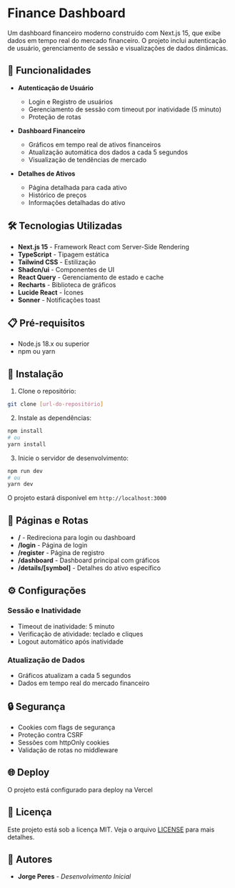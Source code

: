 # Finance Dashboard

Um dashboard financeiro moderno construído com Next.js 15, que exibe dados em tempo real do mercado financeiro. O projeto inclui autenticação de usuário, gerenciamento de sessão e visualizações de dados dinâmicas.

## 🚀 Funcionalidades

- **Autenticação de Usuário**

  - Login e Registro de usuários
  - Gerenciamento de sessão com timeout por inatividade (5 minuto)
  - Proteção de rotas

- **Dashboard Financeiro**

  - Gráficos em tempo real de ativos financeiros
  - Atualização automática dos dados a cada 5 segundos
  - Visualização de tendências de mercado

- **Detalhes de Ativos**
  - Página detalhada para cada ativo
  - Histórico de preços
  - Informações detalhadas do ativo

## 🛠️ Tecnologias Utilizadas

- **Next.js 15** - Framework React com Server-Side Rendering
- **TypeScript** - Tipagem estática
- **Tailwind CSS** - Estilização
- **Shadcn/ui** - Componentes de UI
- **React Query** - Gerenciamento de estado e cache
- **Recharts** - Biblioteca de gráficos
- **Lucide React** - Ícones
- **Sonner** - Notificações toast

## 📋 Pré-requisitos

- Node.js 18.x ou superior
- npm ou yarn

## 🔧 Instalação

1. Clone o repositório:

```bash
git clone [url-do-repositório]
```

2. Instale as dependências:

```bash
npm install
# ou
yarn install
```

3. Inicie o servidor de desenvolvimento:

```bash
npm run dev
# ou
yarn dev
```

O projeto estará disponível em `http://localhost:3000`

## 📱 Páginas e Rotas

- **/** - Redireciona para login ou dashboard
- **/login** - Página de login
- **/register** - Página de registro
- **/dashboard** - Dashboard principal com gráficos
- **/details/[symbol]** - Detalhes do ativo específico

## ⚙️ Configurações

### Sessão e Inatividade

- Timeout de inatividade: 5 minuto
- Verificação de atividade: teclado e cliques
- Logout automático após inatividade

### Atualização de Dados

- Gráficos atualizam a cada 5 segundos
- Dados em tempo real do mercado financeiro

## 🔒 Segurança

- Cookies com flags de segurança
- Proteção contra CSRF
- Sessões com httpOnly cookies
- Validação de rotas no middleware

## 🌐 Deploy

O projeto está configurado para deploy na Vercel

## 📝 Licença

Este projeto está sob a licença MIT. Veja o arquivo [LICENSE](LICENSE) para mais detalhes.

## 👥 Autores

- **Jorge Peres** - _Desenvolvimento Inicial_
